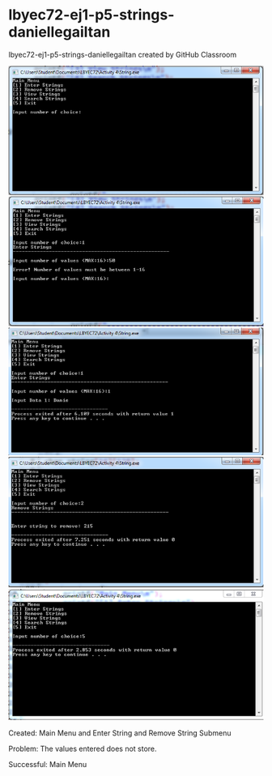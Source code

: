 # lbyec72-ej1-p5-strings-daniellegailtan
lbyec72-ej1-p5-strings-daniellegailtan created by GitHub Classroom

![](1.PNG)
![](2.PNG)
![](3.PNG)
![](4.PNG)
![](5.PNG)

Created: Main Menu and Enter String and Remove String Submenu

Problem: The values entered does not store. 

Successful: Main Menu

